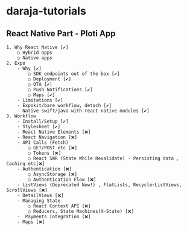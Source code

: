 # daraja-tutorials

## React Native Part - Ploti App

    1. Why React Native [✔️]
        ○ Hybrid apps
        ○ Native apps
    2. Expo
        - Why [✔️]
            ○ SDK endpoints out of the box [✔️]
            ○ Deployment [✔️]
            ○ OTA [✔️]
            ○ Push Notifications [✔️]
            ○ Maps [✔️]
        - Limitations [✔️]
        - Expokit/bare workflow, detach [✔️]
        - Native swift/java with react native modules [✔️]
    3. Workflow
        - Install/Setup [✔️]
        - Stylesheet [✔️]
        - React Native Elements [❌]
        - React Navigation [❌]
        - API Calls (Fetch)
            ○ GET/POST etc [❌]
            ○ Tokens [❌]
            ○ React SWR (State While Revalidate) - Persisting data , Caching etc[❌]
        - Authentication [❌]
            ○ AsyncStorage [❌]
            ○ Authentication Flow [❌]
        - ListViews (Deprecated Now!) , FlatLists, RecyclerListViews, ScrollViews [❌]
        - DetailViews [❌]
        - Managing State
            ○ React Context API [❌]
            ○ Reducers, State Machines(X-State) [❌]
        -  Payments Integration [❌]
        - Maps [❌]
